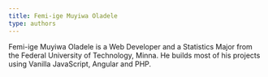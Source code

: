 ```yaml
---
title: Femi-ige Muyiwa Oladele
type: authors
---
```

Femi-ige Muyiwa Oladele is a Web Developer and a Statistics Major from the Federal University of Technology, Minna. He builds most of his projects using
Vanilla JavaScript, Angular and PHP.